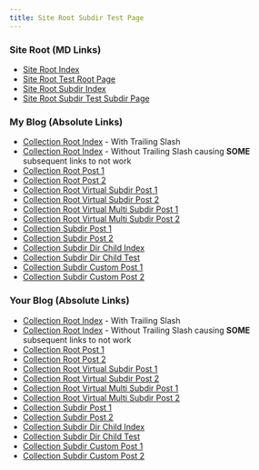 ```yaml
---
title: Site Root Subdir Test Page
---
```


### Site Root (MD Links)

- [Site Root Index](../index.md)
- [Site Root Test Root Page](../test-root-page.md)
- [Site Root Subdir Index](./index.md)
- [Site Root Subdir Test Subdir Page](./test-subdir-page.md)

### My Blog (Absolute Links)

- [Collection Root Index](/my-blog/) - With Trailing Slash
- [Collection Root Index](/my-blog) - Without Trailing Slash causing **SOME** subsequent links to not work
- [Collection Root Post 1](/my-blog/post-1)
- [Collection Root Post 2](/my-blog/post-2)
- [Collection Root Virtual Subdir Post 1](/my-blog/virtual/subdir/post-1)
- [Collection Root Virtual Subdir Post 2](/my-blog/virtual/subdir/post-2)
- [Collection Root Virtual Multi Subdir Post 1](/my-blog/virtual/multi/subdir/post-1)
- [Collection Root Virtual Multi Subdir Post 2](/my-blog/virtual/multi/subdir/post-2)
- [Collection Subdir Post 1](/my-blog/subdir/post-1)
- [Collection Subdir Post 2](/my-blog/subdir/post-2)
- [Collection Subdir Dir Child Index](/my-blog/subdir/dir-child/)
- [Collection Subdir Dir Child Test](/my-blog/subdir/dir-child/test)
- [Collection Subdir Custom Post 1](/my-blog/subdircustom-post-1)
- [Collection Subdir Custom Post 2](/my-blog/subdircustom-post-2)

### Your Blog (Absolute Links)

- [Collection Root Index](/your-blog/) - With Trailing Slash
- [Collection Root Index](/your-blog) - Without Trailing Slash causing **SOME** subsequent links to not work
- [Collection Root Post 1](/your-blog/post-1)
- [Collection Root Post 2](/your-blog/post-2)
- [Collection Root Virtual Subdir Post 1](/your-blog/virtual/subdir/post-1)
- [Collection Root Virtual Subdir Post 2](/your-blog/virtual/subdir/post-2)
- [Collection Root Virtual Multi Subdir Post 1](/your-blog/virtual/multi/subdir/post-1)
- [Collection Root Virtual Multi Subdir Post 2](/your-blog/virtual/multi/subdir/post-2)
- [Collection Subdir Post 1](/your-blog/subdir/post-1)
- [Collection Subdir Post 2](/your-blog/subdir/post-2)
- [Collection Subdir Dir Child Index](/your-blog/subdir/dir-child/)
- [Collection Subdir Dir Child Test](/your-blog/subdir/dir-child/test)
- [Collection Subdir Custom Post 1](/your-blog/subdircustom-post-1)
- [Collection Subdir Custom Post 2](/your-blog/subdircustom-post-2)

